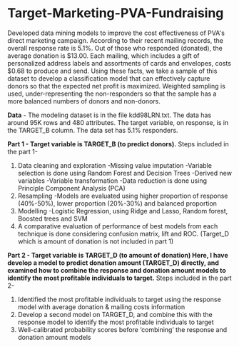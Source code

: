 # Target-Marketing-PVA-Fundraising
Developed data mining models to improve the cost effectiveness of PVA's direct marketing campaign. According to their recent mailing records, the overall response rate is 5.1%. Out of those who responded (donated), the average donation is $13.00. Each mailing, which includes a gift of personalized address labels and assortments of cards and envelopes, costs $0.68 to produce and send. Using these facts, we take a sample of this dataset to develop a classification model that can effectively capture donors so that the expected net profit is maximized. Weighted sampling is used, under-representing the non-responders so that the sample has a more balanced numbers of donors and non-donors.

**Data** - The modeling dataset is in the file kdd98LRN.txt. The data has around 95K rows and 480 attributes. The target variable, on response, is in the TARGET_B column. The data set has 5.1% responders.

**Part 1 - Target variable is TARGET_B (to predict donors).** 
Steps included in the part 1- 
1. Data cleaning and exploration
  -Missing value imputation
  -Variable selection is done using Random Forest and Decision Trees
  -Derived new variables
  -Variable transformation
  -Data reduction is done using Principle Component Analysis (PCA)
2. Resampling 
  -Models are evaluated using higher proportion of response (40%-50%), lower proportion (20%-30%) and balanced proportion
3. Modelling
  -Logistic Regression, using Ridge and Lasso, Random forest, Boosted trees and SVM
4. A comparative evaluation of performance of best models from each technique is done considering confusion matrix, lift and ROC.
(Target_D which is amount of donation is not included in part 1)

**Part 2 - Target variable is TARGET_D (to amount of donation)
Here, I have develop a model to predict donation amount (TARGET_D) directly, and examined how to combine the response and donation amount models to identify the most profitable individuals to target.**
Steps included in the part 2-
1. Identified the most profitable individuals to target using the response model with average donation & mailing costs information
2. Develop a second model on TARGET_D, and combine this with the response model to identify the most profitable individuals to target
3. Well-calibrated probability scores before ‘combining’ the response and donation amount models

